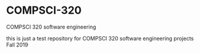 # COMPSCI-320
COMPSCI 320 software engineering <br>

this is just a test repository for COMPSCI 320 software engineering projects Fall 2019
